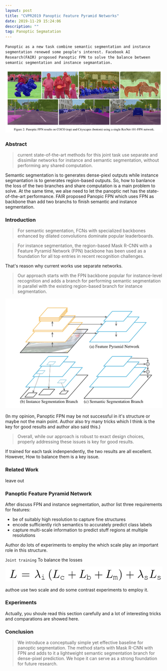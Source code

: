 ```yaml
---
layout: post
title: "CVPR2019 Panoptic Feature Pyramid Networks"
date: 2019-11-29 15:24:06 
description: ""
tag: Panoptic Segmatation
---
```


`Panoptic as a new task combine semantic segmentation and instance segmentation renewed some people's interest. Facebook AI Research(FAIR) proposed Panoptic FPN to solve the balance between semantic segmentation and instance segmantation.`

![PFPN_sample](/images/posts/PFPN_sample.jpg)

### Abstract

> current state-of-the-art methods for this joint task use separate and dissimilar networks for instance and semantic segmentation, without performing any shared computation.

Semantic segmentation is to generates dense-piexl outputs while instance segmantation is to generates region-based outputs. So, how to banlance the loss of the two branches and share computation is a main problem to solve. At the same time, we alse need to let the panoptic net has the state-of-the-art performance. FAIR proposed Panopic FPN which uses FPN as backbone than add two branchs to finish semantic and instance segmentation.

### Introduction

> For semantic segmentation, FCNs with specialized backbones enhanced by dilated convolutions dominate popular leaderboards.

> For instance segmentation, the region-based Mask R-CNN with a Feature Pyramid Network (FPN) backbone has been used as a foundation for all top entries in recent recognition challenges.

That's reason why current works use separate networks.

> Our approach starts with the FPN backbone popular for instance-level recognition and adds a branch for performing semantic segmentation in parallel with the existing region-based branch for instance segmentation.

![PFPN_structure](/images/posts/PFPN_structure.png)

(In my opinion, Panoptic FPN may be not successful in it's structure or maybe not the main point. Author also try many tricks which I think is the key for good results and author also said this.)

> Overall, while our approach is robust to exact design choices, properly addressing these issues is key for good results.

If trained for each task indenpendently, the two results are all excellent. However, How to balance them is a key issue.

### Related Work

leave out

### Panoptic Feature Pyramid Network

After discuss FPN and instance segmentation, author list three requirements for features:

- be of suitably high resolution to capture fine structures
- encode sufficiently rich semantics to accurately predict class labels
- capture multi-scale information to predict stuff regions at multiple resolutions

Author do lots of experiments to employ the which scale play an important role in this structure. 

`Joint training` To balance the losses

![PFPN_loss](/images/posts/PFPN_loss.png)

authoe use two scale and do some contrast experiments to employ it.

### Experiments

Actually, you shoule read this section carefully and a lot of interesting tricks and comparations are showed here.

### Conclusion

>We introduce a conceptually simple yet effective baseline for panoptic segmentation. The method starts with Mask R-CNN with FPN and adds to it a lightweight semantic segmentation branch for dense-pixel prediction. We hope it can serve as a strong foundation for future research.